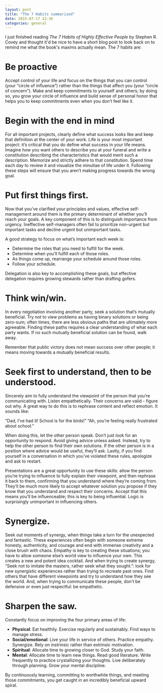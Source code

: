 ```yaml
---
layout: post
title: "The 7 Habits summarized"
date: 2015-07-17 12:36
categories: general
---
```

I just finished reading *The 7 Habits of Highly Effective People* by Stephen R. Covey and thought it'd be nice to have a short blog post to look back on to remind me what the book's maxims actually mean. The 7 habits are:

# Be proactive

Accept control of your life and focus on the things that you can control (your “circle of influence”) rather than the things that affect you (your “circle of concern”). Make and keep commitments to yourself and others; by doing so, you grow your circle of influence and build sense of personal honor that helps you to keep commitments even when you don’t feel like it.

# Begin with the end in mind

For all important projects, clearly define what success looks like and keep that definition at the center of your work. Life is your most important project: it’s critical that you do define what success in your life means. Imagine how you want others to describe you at your funeral and write a constitution describing the characteristics that would merit such a description. Memorize and strictly adhere to that constitution. Spend time each day to review it and visualize the minutiae of life under it. Following these steps will ensure that you aren’t making progress towards the wrong goal.

# Put first things first.

Now that you’ve clarified your principles and values, effective self-management around them is the primary determinant of whether you’ll reach your goals. A key component of this is to distinguish importance from urgency. Ineffective self-managers often fail to prioritize non-urgent but important tasks and decline urgent but unimportant tasks.

A good strategy to focus on what’s important each week is:

  - Determine the roles that you need to fulfill for the week.
  - Determine when you’ll fulfill each of those roles.
  - As things come up, rearrange your schedule around those roles.
  - Follow your schedule.

Delegation is also key to accomplishing these goals, but effective delegation requires growing stewards rather than drafting gofers.

# Think win/win.

In every negotiation involving another party, seek a solution that’s mutually beneficial. Try not to view problems as having binary solutions or being zero-sum; often times, there are less obvious paths that are ultimately more agreeable. Finding these paths requires a clear understanding of what each party wants. If no such mutually beneficial solution can be found, walk away. 

Remember that public victory does not mean success over other people; it means moving towards a mutually beneficial results.

# Seek first to understand, then to be understood.

Sincerely aim to fully understand the viewpoint of the person that you’re communicating with. Listen empathetically. Their concerns are valid - figure out why. A great way to do this is to rephrase content and reflect emotion. It sounds like: 

“Dad, I’ve had it! School is for the birds!” 
“Ah, you’re feeling really frustrated about school.” 

When doing this, let the other person speak. Don’t just look for an opportunity to respond. Avoid giving advice unless asked. Instead, try to help the other person to find their own solutions. If the other person is in a position where advice would be useful, they’ll ask. Lastly, if you find yourself in a conversation in which you’ve violated these rules, apologize and ask to restart.

Presentations are a great opportunity to use these skills: allow the person you’re trying to influence to fully explain their viewpoint, and then rephrase it back to them, confirming that you understand where they’re coming from. They’ll be much more likely to accept whatever solution you propose if they know that you understand and respect their concerns. Accept that this means you’ll be influenceable; this is key to being influential. Logic is surprisingly unimportant in influencing others.

# Synergize.

Seek out moments of synergy, when things take a turn for the unexpected and fantastic. These experiences often begin with someone extreme honesty, authenticity, and courage and end with immense creativity and a close brush with chaos. Empathy is key to creating these situations; you have to allow someone else’s world view to influence your own. This creates a new and potent idea cocktail. And when trying to create synergy, “Seek not to imitate the masters, rather seek what they sought.”: look for new synergistic experiences rather than trying to recreate past ones. Find others that have different viewpoints and try to understand how they see the world. And, when trying to communicate these people, don’t be defensive or even just respectful: be empathetic.

# Sharpen the saw.

Constantly focus on improving the four primary areas of life:

  - **Physical**: Eat healthily. Exercise regularly and sustainably. Find ways to manage stress.
  - **Social/emotional**: Live your life in service of others. Practice empathy. Synergize. Rely on instrinsic rather than extrinsic motivation.
  - **Spiritual**: Allocate time to growing closer to God. Study your faith.
  - **Mental**: Allocate time to learn new things. Read good literature. Write frequently to practice crystallizing your thoughts. Live deliberately through planning. Grow your mental discipline. 

By continuously learning, committing to worthwhile things, and meeting those commitments, you get caught in an incredibly beneficial upward spiral.

